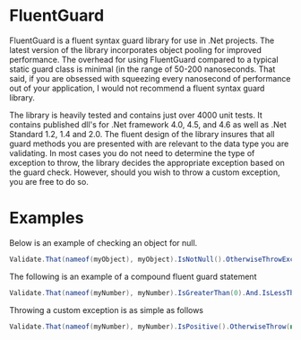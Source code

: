 # FluentGuard

FluentGuard is a fluent syntax guard library for use in .Net projects.  The latest version of the library incorporates object pooling for improved performance.  The overhead for using FluentGuard compared to a typical static guard class is minimal (in the range of 50-200 nanoseconds.  That said, if you are obsessed with squeezing every  nanosecond of performance out of your application, I would not recommend a fluent syntax guard library.

The library is heavily tested and contains just over 4000 unit tests.  It contains published dll's for .Net framework 4.0, 4.5, and 4.6 as well as .Net Standard 1.2, 1.4 and 2.0.  The fluent design of the library insures that all guard methods you are presented with are relevant to the data type you are validating.  In most cases you do not need to determine the type of exception to throw, the library decides the appropriate exception based on the guard check.  However, should you wish to throw a custom exception, you are free to do so.

# Examples
Below is an example of checking an object for null.
```csharp
Validate.That(nameof(myObject), myObject).IsNotNull().OtherwiseThrowException();
```

The following is an example of a compound fluent guard statement
```csharp
Validate.That(nameof(myNumber), myNumber).IsGreaterThan(0).And.IsLessThan(10).OtherwiseThrowException();
```

Throwing a custom exception is as simple as follows
```csharp
Validate.That(nameof(myNumber), myNumber).IsPositive().OtherwiseThrow(new MyException());
```
